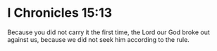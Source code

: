 # I Chronicles 15:13

Because you did not carry it the first time, the Lord our God broke out against us, because we did not seek him according to the rule.

